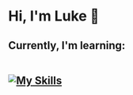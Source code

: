 <h1> Hi, I'm Luke 👋</h1>
<h2> Currently, I'm learning:<br />
  <br />
<a href="https://skillicons.dev" rel="nofollow">

[![My Skills](https://skillicons.dev/icons?i=html,css,js,py)](https://skillicons.dev)
</a></h2>
